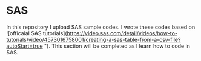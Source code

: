 # SAS

In this repository I upload SAS sample codes. I wrote these codes based on 
![officaial SAS tutorials](https://video.sas.com/detail/videos/how-to-tutorials/video/4573016758001/creating-a-sas-table-from-a-csv-file?autoStart=true "). 
This section will be completed as I learn how to code in SAS.
